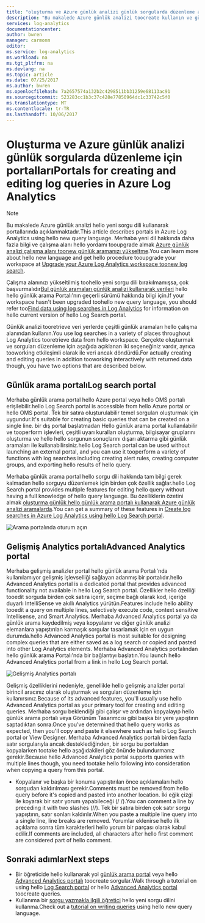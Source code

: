 ```yaml
---
title: "oluşturma ve Azure günlük analizi günlük sorgularda düzenleme aaaPortals | Microsoft Docs"
description: "Bu makalede Azure günlük analizi toocreate kullanın ve günlük aramaları düzenleme hello portalları açıklanmaktadır."
services: log-analytics
documentationcenter: 
author: bwren
manager: carmonm
editor: 
ms.service: log-analytics
ms.workload: na
ms.tgt_pltfrm: na
ms.devlang: na
ms.topic: article
ms.date: 07/25/2017
ms.author: bwren
ms.openlocfilehash: 7a2657574a132b2c4298511bb31259e68113ac91
ms.sourcegitcommit: 523283cc1b3c37c428e77850964dc1c33742c5f0
ms.translationtype: MT
ms.contentlocale: tr-TR
ms.lasthandoff: 10/06/2017
---
```

# <a name="portals-for-creating-and-editing-log-queries-in-azure-log-analytics"></a><span data-ttu-id="7db6e-103">Oluşturma ve Azure günlük analizi günlük sorgularda düzenleme için portalları</span><span class="sxs-lookup"><span data-stu-id="7db6e-103">Portals for creating and editing log queries in Azure Log Analytics</span></span>

> [!NOTE]
> <span data-ttu-id="7db6e-104">Bu makalede Azure günlük analizi hello yeni sorgu dili kullanarak portallarında açıklanmaktadır.</span><span class="sxs-lookup"><span data-stu-id="7db6e-104">This article describes portals in Azure Log Analytics using hello new query language.</span></span>  <span data-ttu-id="7db6e-105">Merhaba yeni dil hakkında daha fazla bilgi ve çalışma alanı hello yordamı tooupgrade almak [Azure günlük analizi çalışma alanı toonew günlük aramanızı yükseltme](log-analytics-log-search-upgrade.md).</span><span class="sxs-lookup"><span data-stu-id="7db6e-105">You can learn more about hello new language and get hello procedure tooupgrade your workspace at [Upgrade your Azure Log Analytics workspace toonew log search](log-analytics-log-search-upgrade.md).</span></span>  
>
> <span data-ttu-id="7db6e-106">Çalışma alanınızı yükseltilmiş toohello yeni sorgu dili bırakılmamışsa, çok başvurmalıdır[Bul günlük aramaları günlük analizi kullanarak verileri](log-analytics-log-searches.md) hello hello günlük arama Portalı'nın geçerli sürümü hakkında bilgi için.</span><span class="sxs-lookup"><span data-stu-id="7db6e-106">If your workspace hasn't been upgraded toohello new query language, you should refer too[Find data using log searches in Log Analytics](log-analytics-log-searches.md) for information on hello current version of hello Log Search portal.</span></span>

<span data-ttu-id="7db6e-107">Günlük analizi tooretrieve veri yerlerde çeşitli günlük aramaları hello çalışma alanından kullanın.</span><span class="sxs-lookup"><span data-stu-id="7db6e-107">You use log searches in a variety of places throughout Log Analytics tooretrieve data from hello workspace.</span></span>  <span data-ttu-id="7db6e-108">Gerçekte oluşturmak ve sorguları düzenleme için aşağıda açıklanan iki seçeneğiniz vardır, ayrıca tooworking etkileşimli olarak ile veri ancak döndürdü.</span><span class="sxs-lookup"><span data-stu-id="7db6e-108">For actually creating and editing queries in addition tooworking interactively with returned data though, you have two options that are described below.</span></span>  

## <a name="log-search-portal"></a><span data-ttu-id="7db6e-109">Günlük arama portalı</span><span class="sxs-lookup"><span data-stu-id="7db6e-109">Log search portal</span></span>
<span data-ttu-id="7db6e-110">Merhaba günlük arama portal hello Azure portal veya hello OMS portalı erişilebilir.</span><span class="sxs-lookup"><span data-stu-id="7db6e-110">hello Log Search portal is accessible from hello Azure portal or hello OMS portal.</span></span>  <span data-ttu-id="7db6e-111">Tek bir satıra oluşturulabilir temel sorguları oluşturmak için uygundur.</span><span class="sxs-lookup"><span data-stu-id="7db6e-111">It's suitable for creating basic queries that can be created on a single line.</span></span>  <span data-ttu-id="7db6e-112">bir dış portal başlatmadan Hello günlük arama portal kullanılabilir ve tooperform işlevleri, çeşitli uyarı kuralları oluşturma, bilgisayar gruplarını oluşturma ve hello hello sorgunun sonuçlarını dışarı aktarma gibi günlük aramaları ile kullanabilirsiniz.</span><span class="sxs-lookup"><span data-stu-id="7db6e-112">hello Log Search portal can be used without launching an external portal, and you can use it tooperform a variety of functions with log searches including creating alert rules, creating computer groups, and exporting hello results of hello query.</span></span>  

<span data-ttu-id="7db6e-113">Merhaba günlük arama portal hello sorgu dili hakkında tam bilgi gerek kalmadan hello sorguyu düzenlemek için birden çok özellik sağlar.</span><span class="sxs-lookup"><span data-stu-id="7db6e-113">hello Log Search portal provides multiple features for editing hello query without having a full knowledge of hello query language.</span></span>  <span data-ttu-id="7db6e-114">Bu özelliklerin özetini almak [oluşturma günlük hello günlük arama portalı kullanarak Azure günlük analizi aramalarda](log-analytics-log-search-log-search-portal.md).</span><span class="sxs-lookup"><span data-stu-id="7db6e-114">You can get a summary of these features in [Create log searches in Azure Log Analytics using hello Log Search portal](log-analytics-log-search-log-search-portal.md).</span></span>


![Arama portalında oturum açın](media/log-analytics-log-search-portals/log-search-portal.png)

## <a name="advanced-analytics-portal"></a><span data-ttu-id="7db6e-116">Gelişmiş Analytics portalı</span><span class="sxs-lookup"><span data-stu-id="7db6e-116">Advanced Analytics portal</span></span>
<span data-ttu-id="7db6e-117">Merhaba gelişmiş analizler portal hello günlük arama Portalı'nda kullanılamıyor gelişmiş işlevselliği sağlayan adanmış bir portalıdır.</span><span class="sxs-lookup"><span data-stu-id="7db6e-117">hello Advanced Analytics portal is a dedicated portal that provides advanced functionality not available in hello Log Search portal.</span></span>  <span data-ttu-id="7db6e-118">Özellikler hello özelliği tooedit sorguda birden çok satıra içerir, seçime bağlı olarak kod, içeriğe duyarlı IntelliSense ve akıllı Analytics yürütün.</span><span class="sxs-lookup"><span data-stu-id="7db6e-118">Features include hello ability tooedit a query on multiple lines, selectively execute code, context sensitive Intellisense, and Smart Analytics.</span></span>  <span data-ttu-id="7db6e-119">Merhaba Advanced Analytics portal ya da günlük arama kaydedilmiş veya kopyalanır ve diğer günlük analizi elemanlara yapıştırılan karmaşık sorgular tasarlamak için en uygun durumda.</span><span class="sxs-lookup"><span data-stu-id="7db6e-119">hello Advanced Analytics portal is most suitable for designing complex queries that are either saved as a log search or copied and pasted into other Log Analytics elements.</span></span>  <span data-ttu-id="7db6e-120">Merhaba Advanced Analytics portalından hello günlük arama Portalı'nda bir bağlantıyı başlatın.</span><span class="sxs-lookup"><span data-stu-id="7db6e-120">You launch hello Advanced Analytics portal from a link in hello Log Search portal.</span></span>

![Gelişmiş Analytics portalı](media/log-analytics-log-search-portals/advanced-analytics-portal.png)


<span data-ttu-id="7db6e-122">Gelişmiş özelliklerini nedeniyle, genellikle hello gelişmiş analizler portal birincil aracınız olarak oluşturmak ve sorguları düzenleme için kullanırsınız.</span><span class="sxs-lookup"><span data-stu-id="7db6e-122">Because of its advanced features, you'll usually use hello Advanced Analytics portal as your primary tool for creating and editing queries.</span></span>  <span data-ttu-id="7db6e-123">Merhaba sorgu beklendiği gibi çalışır ve ardından kopyalayıp hello günlük arama portalı veya Görünüm Tasarımcısı gibi başka bir yere yapıştırın saptadıktan sonra.</span><span class="sxs-lookup"><span data-stu-id="7db6e-123">Once you've determined that hello query works as expected, then you'll copy and paste it elsewhere such as hello Log Search portal or View Designer.</span></span>  <span data-ttu-id="7db6e-124">Merhaba Advanced Analytics portalı birden fazla satır sorgularıyla ancak desteklediğinden, bir sorgu bu portaldan kopyalarken tootake hello aşağıdakileri göz önünde bulundurmanız gerekir.</span><span class="sxs-lookup"><span data-stu-id="7db6e-124">Because hello Advanced Analytics portal supports queries with multiple lines though, you need tootake hello following into consideration when copying a query from this portal.</span></span>

- <span data-ttu-id="7db6e-125">Kopyalanır ve başka bir konuma yapıştırılan önce açıklamaları hello sorgudan kaldırılması gerekir.</span><span class="sxs-lookup"><span data-stu-id="7db6e-125">Comments must be removed from hello query before it's copied and pasted into another location.</span></span>  <span data-ttu-id="7db6e-126">İki eğik çizgi ile koyarak bir satır yorum yapabileceği (/ /).</span><span class="sxs-lookup"><span data-stu-id="7db6e-126">You can comment a line by preceding it with two slashes (//).</span></span>  <span data-ttu-id="7db6e-127">Tek bir satıra birden çok satır sorgu yapıştırın, satır sonları kaldırılır.</span><span class="sxs-lookup"><span data-stu-id="7db6e-127">When you paste a multiple line query into a single line, line breaks are removed.</span></span>  <span data-ttu-id="7db6e-128">Yorumlar eklenirse hello ilk açıklama sonra tüm karakterleri hello yorum bir parçası olarak kabul edilir.</span><span class="sxs-lookup"><span data-stu-id="7db6e-128">If comments are included, all characters after hello first comment are considered part of hello comment.</span></span>


## <a name="next-steps"></a><span data-ttu-id="7db6e-129">Sonraki adımlar</span><span class="sxs-lookup"><span data-stu-id="7db6e-129">Next steps</span></span>

- <span data-ttu-id="7db6e-130">Bir öğreticide hello kullanarak yol [günlük arama portal](log-analytics-log-search-log-search-portal.md) veya hello [Advanced Analytics portalı](https://go.microsoft.com/fwlink/?linkid=856587) toocreate sorgular.</span><span class="sxs-lookup"><span data-stu-id="7db6e-130">Walk through a tutorial on using hello [Log Search portal](log-analytics-log-search-log-search-portal.md) or hello [Advanced Analytics portal](https://go.microsoft.com/fwlink/?linkid=856587) toocreate queries.</span></span>
- <span data-ttu-id="7db6e-131">Kullanıma bir [sorgu yazmakla ilgili öğretici](https://go.microsoft.com/fwlink/?linkid=856078) hello yeni sorgu dilini kullanma.</span><span class="sxs-lookup"><span data-stu-id="7db6e-131">Check out a [tutorial on writing queries](https://go.microsoft.com/fwlink/?linkid=856078) using hello new query language.</span></span>

